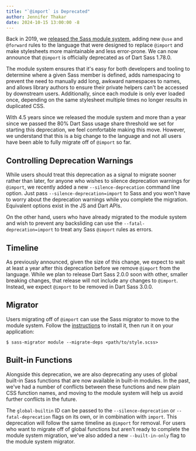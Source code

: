 ```yaml
---
title: "`@import` is Deprecated"
author: Jennifer Thakar
date: 2024-10-15 13:00:00 -8
---
```


Back in 2019, we [released the Sass module system], adding new `@use` and
`@forward` rules to the language that were designed to replace `@import` and
make stylesheets more maintainable and less error-prone. We can now announce
that `@import` is officially deprecated as of Dart Sass 1.78.0.

[released the Sass module system]: /blog/the-module-system-is-launched

The module system ensures that it's easy for both developers and tooling to
determine where a given Sass member is defined, adds namespacing to prevent the
need to manually add long, awkward namespaces to names, and allows library
authors to ensure their private helpers can't be accessed by downstream users.
Additionally, since each module is only ever loaded once, depending on the same
stylesheet multiple times no longer results in duplicated CSS.

With 4.5 years since we released the module system and more than a year since
we passed the 80% Dart Sass usage share threshold we set for starting this
deprecation, we feel comfortable making this move. However, we understand that
this is a big change to the language and not all users have been able to fully
migrate off of `@import` so far.

## Controlling Deprecation Warnings

While users should treat this deprecation as a signal to migrate sooner rather
than later, for anyone who wishes to silence deprecation warnings for
`@import`, we recently added a new `--silence-deprecation` command line option.
Just pass `--silence-deprecation=import` to Sass and you won't have to worry
about the deprecation warnings while you complete the migration. Equivalent
options exist in the JS and Dart APIs.

On the other hand, users who have already migrated to the module system and
wish to prevent any backsliding can use the `--fatal-deprecation=import` to
treat any Sass `@import` rules as errors.

## Timeline

As previously announced, given the size of this change, we expect to wait at
least a year after this deprecation before we remove `@import` from the
language. While we plan to release Dart Sass 2.0.0 soon with other, smaller
breaking changes, that release will not include any changes to `@import`.
Instead, we expect `@import` to be removed in Dart Sass 3.0.0.

## Migrator

Users migrating off of `@import` can use the Sass migrator to move to the
module system. Follow the [instructions] to install it, then run it on your
application:

```shellsession
$ sass-migrator module --migrate-deps <path/to/style.scss>
```

[instructions]: /documentation/cli/migrator/#installation

## Built-in Functions

Alongside this deprecation, we are also deprecating any uses of global built-in
Sass functions that are now available in built-in modules. In the past, we've
had a number of conflicts between these functions and new plain CSS function
names, and moving to the module system will help us avoid further conflicts in
the future.

The `global-builtin` ID can be passed to the `--silence-deprecation` or
`--fatal-deprecation` flags on its own, or in combination with `import`. This
deprecation will follow the same timeline as `@import` for removal. For users
who want to migrate off of global functions but aren't ready to complete the
module system migration, we've also added a new `--built-in-only` flag to the
module system migrator.
